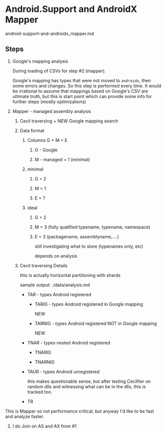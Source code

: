 # Android.Support and AndroidX Mapper

android-support-and-androidx_mapper.md

## Steps

1. Google's mapping analysis

    During loading of CSVs for step #2 (mapper).
    
    Google's mapping has types that were not moved to `androidx`, then some errors and
    changes.
    So this step is performed every time.
    It would be irrational to assume that mappings based on Google's CSV are ultimate truth,
    but this is start point which can provide some info for further steps (mostly optimizations)
      
2.  Mapper - managed assembly analysis 

    1.  Cecil traversing + NEW Google mapping search 

    2.  Data format

        1.  Columns G + M + E

            1.  G - Google

            2.  M - managed = 1 (minimal)

        1.  minimal

            1.  G = 2

            2.  M = 1

            3.  E = ? 

        1.  ideal

            1.  G = 2

            2.  M = 3 (fully qualified typename, typename, namespace)

            3.  E = 3 (packagename, assemblyname,....) 

                still investigating what to store (typenames only, etc)

                depends on analysis

    2.  Cecil traversing Details

        this is actually horizontal partitioning with shards

        sample output: ./data/analysis.md
    
        *   TAR - types Android registered

            *   TARIG - types Android registered in Google mapping

                NEW

            *   TARNIG - types Android registered NOT in Google mapping

                NEW

        *   TNAR - types nested Android registered

            *   TNARIG

            *   TNARNIG

        *   TAUR - types Android unregistered 
        
            this makes questionable sense, but after testing Cecilfier on random dlls and 
            witnessing what can be in the dlls, this is tracked too.
            
        *   TR 

This is Mapper so not performance critical, but anyway I'd like to be fast and analyze faster.

2. I do Join on AS and AX from #1 